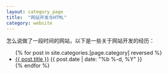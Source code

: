 ```yaml
---
layout: category_page
title:  "网站开发与HTML"
category: website
---
```


怎么说做了一段时间的网站，以下是一些关于网站开发的经历：

<ul class="posts">
{% for post in site.categories.[page.category] reversed %}
      <li>
        <a class="post-link" href="{{ post.url | prepend: site.baseurl }}">{{ post.title }}</a>
        <span class="post-date">{{ post.date | date: "%b %-d, %Y" }}</span>
      </li>
{% endfor %}
</ul>